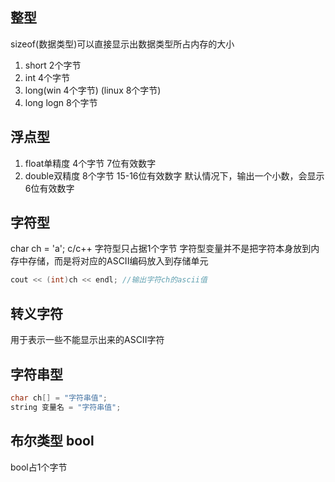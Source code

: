 ## 整型
sizeof(数据类型)可以直接显示出数据类型所占内存的大小

1. short 2个字节
2. int 4个字节
3. long(win 4个字节) (linux 8个字节)
4. long logn 8个字节

## 浮点型
1. float单精度  4个字节  7位有效数字
2. double双精度  8个字节  15-16位有效数字
默认情况下，输出一个小数，会显示6位有效数字

## 字符型
char ch = 'a';
c/c++ 字符型只占据1个字节
字符型变量并不是把字符本身放到内存中存储，而是将对应的ASCII编码放入到存储单元 
```cpp
cout << (int)ch << endl; //输出字符ch的ascii值
```

## 转义字符
用于表示一些不能显示出来的ASCII字符

## 字符串型
```cpp
char ch[] = "字符串值";
string 变量名 = "字符串值";
```
## 布尔类型 bool
bool占1个字节
